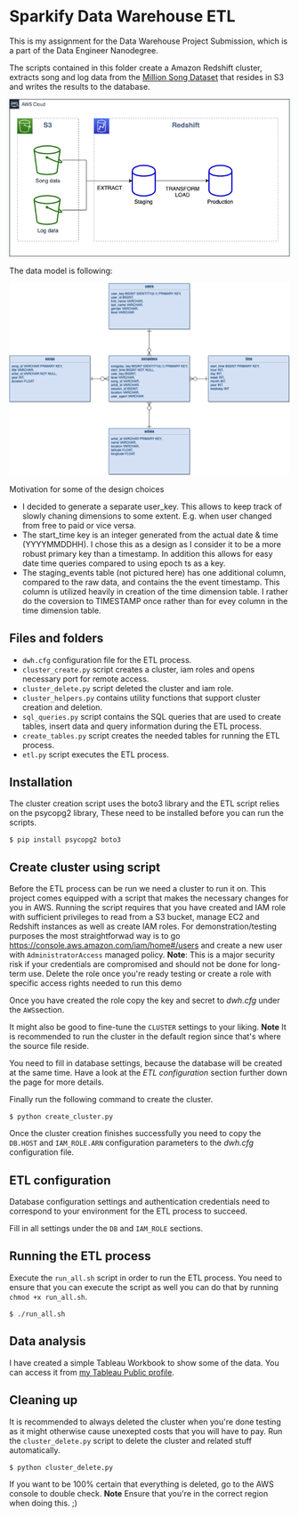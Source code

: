 # Sparkify Data Warehouse ETL

This is my assignment for the Data Warehouse Project Submission, which is a part of the Data Engineer Nanodegree.

The scripts contained in this folder create a Amazon Redshift cluster, extracts song and log data from the [Million Song Dataset](http://millionsongdataset.com/) that resides in S3 and writes the results to the database.

![Overview](assets/data-warehouse-overview.png)


The data model is following: 

![Data model](assets/data-warehouse-datamodel.png)


Motivation for some of the design choices
* I decided to generate a separate user_key. This allows to keep track of slowly chaning dimensions to some extent. E.g. when user changed from free to paid or vice versa.
* The start_time key is an integer generated from the actual date & time (YYYYMMDDHH). I chose this as a design as I consider it to be a more robust primary key than a timestamp. In addition this allows for easy date time queries compared to using epoch ts as a key.
* The staging_events table (not pictured here) has one additional column, compared to the raw data, and contains the the event timestamp. This column is utilized heavily in creation of the time dimension table. I rather do the coversion to TIMESTAMP once rather than for evey column in the time dimension table.


## Files and folders
* `dwh.cfg` configuration file for the ETL process. 
* `cluster_create.py` script creates a cluster, iam roles and opens necessary port for remote access.
* `cluster_delete.py` script deleted the cluster and iam role.
* `cluster_helpers.py` contains utility functions that support cluster creation and deletion.
* `sql_queries.py` script contains the SQL queries that are used to create tables, insert data and query information during the ETL process.
* `create_tables.py` script creates the needed tables for running the ETL process.
* `etl.py` script executes the ETL process.

## Installation
The cluster creation script uses the boto3 library and the ETL script relies on the psycopg2 library, These need to be installed before you can run the scripts.
```
$ pip install psycopg2 boto3
```

## Create cluster using script

Before the ETL process can be run we need a cluster to run it on. This project comes equipped with a script that makes the necessary changes for you in AWS. 
Running the script requires that you have created and IAM role with sufficient privileges to read from a S3 bucket, manage EC2 and Redshift instances as well as create IAM roles.
For demonstration/testing purposes the most straightforwad way is to go https://console.aws.amazon.com/iam/home#/users and create a new user with `AdministratorAccess` managed policy.
**Note**: This is a major security risk if your credentials are compromised and should not be done for long-term use. Delete the role once you're ready testing or create a role with specific access rights needed to run this demo

Once you have created the role copy the key and secret to *dwh.cfg* under the `AWS`section.

It might also be good to fine-tune the `CLUSTER` settings to your liking. **Note** It is recommended to run the cluster in the default region since that's where the source file reside.

You need to fill in database settings, because the database will be created at the same time. Have a look at the *ETL configuration* section further down the page for more details.

Finally run the following command to create the cluster.
```
$ python create_cluster.py
```

Once the cluster creation finishes successfully you need to copy the `DB.HOST` and `IAM_ROLE.ARN` configuration parameters to the *dwh.cfg* configuration file.

## ETL configuration
Database configuration settings and authentication credentials need to correspond to your environment for the ETL process to succeed.

Fill in all settings under the `DB` and `IAM_ROLE` sections.

## Running the ETL process
Execute the `run_all.sh` script in order to run the ETL process. You need to ensure that you can execute the script as well you can do that by running `chmod +x run_all.sh`.
```
$ ./run_all.sh
```

## Data analysis
I have created a simple Tableau Workbook to show some of the data. You can access it from [my Tableau Public profile](https://public.tableau.com/views/Sparkify-aUdacityDataEngineeringNanodegreeproject/Dashboard1?:display_count=y&publish=yes&:origin=viz_share_link).

## Cleaning up
It is recommended to always deleted the cluster when you're done testing as it might otherwise cause unexepted costs that you will have to pay.
Run the `cluster_delete.py` script to delete the cluster and related stuff automatically.
```
$ python cluster_delete.py
``` 

If you want to be 100% certain that everything is deleted, go to the AWS console to double check. **Note** Ensure that you're in the correct region when doing this. ;)
